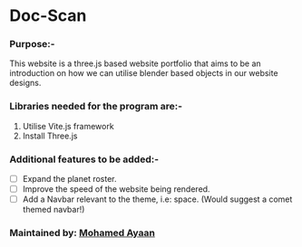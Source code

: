 # Doc-Scan

### Purpose:-
 This website is a three.js based website portfolio that aims to be an introduction on how we can utilise blender based objects in our website designs.
 
### Libraries needed for the program are:-

1. Utilise Vite.js framework
2. Install Three.js

### Additional features to be added:-

- [ ] Expand the planet roster.
- [ ] Improve the speed of the website being rendered.
- [ ] Add a Navbar relevant to the theme, i.e: space. (Would suggest a comet themed navbar!)

### Maintained by: [Mohamed Ayaan](https://github.com/Mohamed-Ayaan358)
